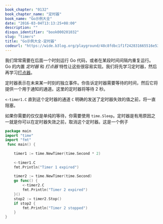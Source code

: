 ```yaml
---
book_chapter: "0132"
book_chapter_name: "定时器"
book_name: "Go示例大全"
date: "2016-03-04T13:13:25+08:00"
description: ""
disqus_identifier: "book000201032"
slug: "timers"
title: "Go示例大全-定时器"
codeurl: "https://wide.b3log.org/playground/48c8fdbc1f1f242831665516e534ff80.go"
---
```

 
我们常常需要在后面一个时刻运行 Go 代码，或者在某段时间间隔内重复运行。Go 的内置 _定时器_ 和 _打点器_ 特性让这些很容易实现。我们将先学习定时器，然后再学习[打点器](../tickers/)。







定时器表示在未来某一时刻的独立事件。你告诉定时器需要等待的时间，然后它将提供一个用于通知的通道。这里的定时器将等待 2 秒。

`<-timer1.C` 直到这个定时器的通道 `C` 明确的发送了定时器失效的值之前，将一直阻塞。

如果你需要的仅仅是单纯的等待，你需要使用 `time.Sleep`。定时器是有用原因之一就是你可以在定时器失效之前，取消这个定时器。这是一个例子
 

```Go
package main  
import "time"
import "fmt"  
 func main() {  
 
    timer1 := time.NewTimer(time.Second * 2)  
 
    <-timer1.C
    fmt.Println("Timer 1 expired")  
 
    timer2 := time.NewTimer(time.Second)
    go func() {
        <-timer2.C
        fmt.Println("Timer 2 expired")
    }()
    stop2 := timer2.Stop()
    if stop2 {
        fmt.Println("Timer 2 stopped")
    }
}  
```

